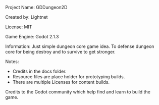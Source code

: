 Project Name: GDDungeon2D

Created by: Lightnet

License: MIT

Game Engine: Godot 2.1.3

Information: Just simple dungeon core game idea. To defense dungeon core for being destroy and to survive to get stronger.

Notes:
 * Credits in the docs folder.
 * Resource files are place holder for prototyping builds.
 * There are multiple Licenses for content builds.
 
Credits to the Godot community which help find and learn to build the game.